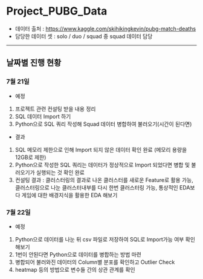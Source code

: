 # Project_PUBG_Data
- 데이터 출처 : https://www.kaggle.com/skihikingkevin/pubg-match-deaths
- 담당한 데이터 셋 : solo / duo / squad 중 squad 데이터 담당
---
## 날짜별 진행 현황
### 7월 21일
- 예정
1. 프로젝트 관련 컨설팅 받을 내용 정리
2. SQL 데이터 Import 하기
3. Python으로 SQL 쿼리 작성해 Squad 데이터 병합하여 불러오기(시간이 된다면)
- 결과
1. SQL 메모리 제한으로 인해 Import 되지 않은 데이터 확인 완료 (메모리 용량을 12GB로 제한)
2. Python으로 작성한 SQL 쿼리는 데이터가 정상적으로 Import 되었다면 병합 및 불러오기가 실행되는 것 확인 완료
3. 컨설팅 결과 : 클러스터링의 결과로 나온 클러스터를 새로운 Feature로 활용 가능, 클러스터링으로 나눈 클러스터내부를 다시 한번 클러스터링 가능, 통상적인 EDA보다 게임에 대한 배경지식을 활용한 EDA 해보기

### 7월 22일
- 예정
1. Python으로 데이터를 나눈 뒤 csv 파일로 저장하여 SQL로 Import가능 여부 확인 해보기
2. 1번이 안된다면 Python으로 데이터를 병합하는 방법 마련
3. 병합되어 불러와진 데이터의 Column별 분포를 확인하고 Outlier Check
4. heatmap 등의 방법으로 변수들 간의 상관 관계를 확인
